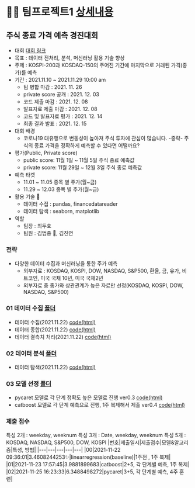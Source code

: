 # 🤝🏼 팀프로젝트1 [상세내용](https://github.com/kbjung/Dacon/tree/main/TP1)
## 주식 종료 가격 예측 경진대회
+ 대회 [대회 링크](https://dacon.io/competitions/official/235857/overview/description)
+ 목표 : 데이터 전처리, 분석, 머신러닝 활용 기술 향상
+ 주제 : KOSPI-200과 KOSDAQ-150의 주어진 기간에 마지막으로 거래된 가격(종가)를 예측
+ 기간 : 2021.11.10 ~  2021.11.29 10:00 am
  - 팀 병합 마감 : 2021. 11. 26
  - private score 공개 : 2021. 12. 03
  - 코드 제출 마감 : 2021. 12. 08
  - 발표자료 제출 마감 : 2021. 12. 08
  - 코드 및 발표자료 평가 : 2021. 12. 14
  - 최종 결과 발표 : 2021. 12. 15
+ 대회 배경
  - 코로나19 대유행으로 변동성이 높아져 주식 투자에 관심이 많습니다. -중략- 주식의 종료 가격을 정확하게 예측할 수 있다면 어떨까요?
+ 평가(Public, Private score)
  - public score: 11월 1일 ~ 11월 5일 주식 종료 예측값
  - private score: 11월 29일 ~ 12월 3일 주식 종료 예측값
+ 예측 타겟
  - 11.01 ~ 11.05 종목 별 주가(월~금)
  - 11.29 ~ 12.03 종목 별 주가(월~금)
+ 활용 기술 🔧
  - 데이터 수집 : pandas, financedatareader
  - 데이터 탐색 : seaborn, matplotlib
+ 역할
  - 팀장 : 최두호
  - 팀원 : 김범중 📢, 김진연

### 전략
  + 다양한 데이터 수집과 머신러닝을 통한 주가 예측
    - 외부자료 : KOSDAQ, KOSPI, DOW, NASDAQ, S&P500, 환율, 금, 유가, 비트코인, 미국 국채 10년, 미국 국채2년
    - 외부자료 중 종가와 상관관계가 높은 자료만 선정(KOSDAQ, KOSPI, DOW, NASDAQ, S&P500)


### 01 데이터 수집 [폴더](https://github.com/kbjung/Dacon/tree/main/TP1/01_%EB%8D%B0%EC%9D%B4%ED%84%B0%EC%88%98%EC%A7%91)
  + 데이터 수집(2021.11.22) [code(html)](https://kbjung.github.io/Dacon/TP1/01_데이터수집/01-01_데이터_수집_주가.html)
  + 데이터 종합(2021.11.22) [code(html)](https://kbjung.github.io/Dacon/TP1/01_데이터수집/01-02_데이터_수집_합치기.html)
  + 데이터 결측치 처리(2021.11.22) [code(html)](https://kbjung.github.io/Dacon/TP1/01_데이터수집/01-03_결측치_처리.html)


### 02 데이터 분석 [폴더](https://github.com/kbjung/Dacon/tree/main/TP1/02_%EB%8D%B0%EC%9D%B4%ED%84%B0%EB%B6%84%EC%84%9D)
  + 데이터 탐색(2021.11.22) [code(html)](https://kbjung.github.io/Dacon/TP1/02_데이터분석/02-01_EDA.html)

### 03 모델 선정 [폴더](https://github.com/kbjung/Dacon/tree/main/TP1/03_%EB%AA%A8%EB%8D%B8_%EC%84%A0%EC%A0%95)
  + pycaret 모델로 각 단계 정확도 높은 모델로 진행 ver0.3 [code(html)](https://kbjung.github.io/Dacon/TP1/03_모델_선정/03-01_모델_선정_ver0.3.html)
  + catboost 모델로 각 단계 예측으로 진행, 1주 복제해서 제출 ver0.4 [code(html)](https://kbjung.github.io/Dacon/TP1/03_모델_선정/03-01_모델_선정_ver0.4.html)

### 제출 점수
특성 2개 : weekday, weeknum
특성 3개 : Date, weekday, weeknum
특성 5개 : KOSDAQ, NASDAQ, S&P500, DOW, KOSPI
|번호|제출일시|제출점수|모델&알고리즘|특성, 방법|
|---|---|---|---|---|
|00|2021-11-22 09:36:01|3.4608244253✨|linearregression(baseline)|1주전 , 1주 복제|
|01|2021-11-23 17:57:45|3.9881899683|catboost|2+5, 각 단계별 예측, 1주 복제|
|02|2021-11-25 16:23:33|6.3488498272|pycaret|3+5, 각 단계별 예측, 4주 훈련|
